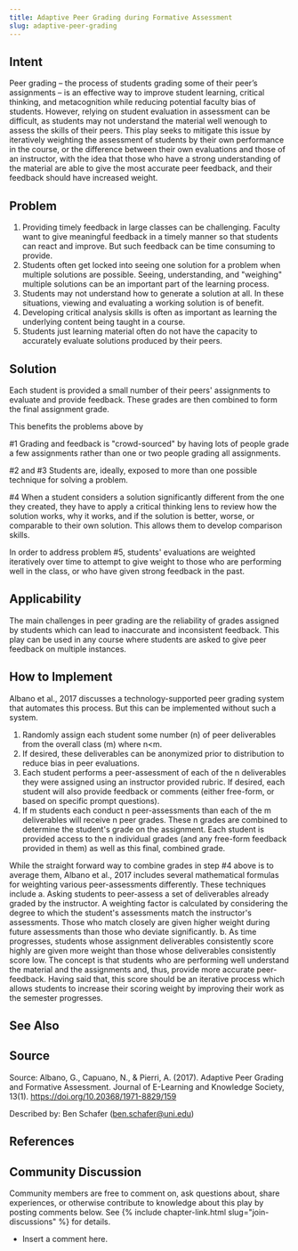 ```yaml
---
title: Adaptive Peer Grading during Formative Assessment
slug: adaptive-peer-grading
---
```


## Intent

Peer grading – the process of students grading some of their peer’s assignments – is an effective way to improve student learning, critical thinking, and metacognition while reducing potential faculty bias of students. However, relying on student evaluation in assessment can be difficult, as students may not understand the material well wenough to assess the skills of their peers. This play seeks to mitigate this issue by iteratively weighting the assessment of students by their own performance in the course, or the difference between their own evaluations and those of an instructor, with the idea that those who have a strong understanding of the material are able to give the most accurate peer feedback, and their feedback should have increased weight.

## Problem

1.  Providing timely feedback in large classes can be challenging.  Faculty want to give meaningful feedback in a timely manner so that students can react and improve.  But such feedback can be time consuming to provide.
2.  Students often get locked into seeing one solution for a problem when multiple solutions are possible.  Seeing, understanding, and "weighing" multiple solutions can be an important part of the learning process.
3.  Students may not understand how to generate a solution at all.  In these situations, viewing and evaluating a working solution is of benefit.
4.  Developing critical analysis skills is often as important as learning the underlying content being taught in a course.
5.  Students just learning material often do not have the capacity to accurately evaluate solutions produced by their peers. 

## Solution

Each student is provided a small number of their peers' assignments to evaluate and provide feedback.  These grades are then combined to form the final assignment grade.

This benefits the problems above by

#1  Grading and feedback is "crowd-sourced" by having lots of people grade a few assignments rather than one or two people grading all assignments.

#2 and #3   Students are, ideally, exposed to more than one possible technique for solving a problem.

#4  When a student considers a solution significantly different from the one they created, they have to apply a critical thinking lens to review how the solution works, why it works, and if the solution is better, worse, or comparable to their own solution.  This allows them to develop comparison skills.

In order to address problem #5, students' evaluations are weighted iteratively over time to attempt to give weight to those who are performing well in the class, or who have given strong feedback in the past.

## Applicability

The main challenges in peer grading are the reliability of grades assigned by students which can lead to inaccurate and inconsistent feedback. This play can be used in any course where students are asked to give peer feedback on multiple instances.  

## How to Implement

 Albano et al., 2017 discusses a technology-supported peer grading system that automates this process.  But this can be implemented without such a system.
 
 1.  Randomly assign each student some number (n) of peer deliverables from the overall class (m) where n<m.  
 2.  If desired, these deliverables can be anonymized prior to distribution to reduce bias in peer evaluations.
 3.  Each student performs a peer-assessment of each of the n deliverables they were assigned using an instructor provided rubric.  If desired, each student will also provide feedback or comments (either free-form, or based on specific prompt questions).
 4.  If m students each conduct n peer-assessments than each of the m deliverables will receive n peer grades.  These n grades are combined to determine the student's grade on the assignment.  Each student is provided access to the n individual grades (and any free-form feedback provided in them) as well as this final, combined grade.
 
 While the straight forward way to combine grades in step #4 above is to average them, Albano et al.,  2017 includes several mathematical formulas for weighting various peer-assessments differently.  These techniques include 
 a.  Asking students to peer-assess a set of deliverables already graded by the instructor.  A weighting factor is calculated by considering the degree to which the student's assessments match the instructor's assessments.  Those who match closely are given higher weight during future assessments than those who deviate significantly.
 b.  As time progresses, students whose assignment deliverables consistently score highly are given more weight than those whose deliverables consistently score low.  The concept is that students who are performing well understand the material and the assignments and, thus, provide more accurate peer-feedback.  Having said that, this score should be an iterative process which allows students to increase their scoring weight by improving their work as the semester progresses.

## See Also


## Source

Source: Albano, G., Capuano, N., & Pierri, A. (2017). Adaptive Peer Grading and Formative Assessment. Journal of E-Learning and Knowledge Society, 13(1). https://doi.org/10.20368/1971-8829/159

Described by: Ben Schafer (ben.schafer@uni.edu)

## References


## Community Discussion

Community members are free to comment on, ask questions about, share
experiences, or otherwise contribute to knowledge about this play by
posting comments below.
See {% include chapter-link.html slug="join-discussions" %} for details.

* Insert a comment here.

